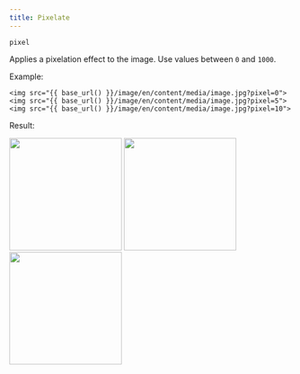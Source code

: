 ```yaml
---
title: Pixelate
---
```


`pixel`

Applies a pixelation effect to the image. Use values between `0` and `1000`.

Example:

```twig
<img src="{{ base_url() }}/image/en/content/media/image.jpg?pixel=0">
<img src="{{ base_url() }}/image/en/content/media/image.jpg?pixel=5">
<img src="{{ base_url() }}/image/en/content/media/image.jpg?pixel=10">
```

Result:

<img width="200" src="[base_url]/image/en/content/media/image.jpg?q=70&w=200&dpr=2&pixel=0">
<img width="200" src="[base_url]/image/en/content/media/image.jpg?q=70&w=200&dpr=2&pixel=5">
<img width="200" src="[base_url]/image/en/content/media/image.jpg?q=70&w=200&dpr=2&pixel=10">
